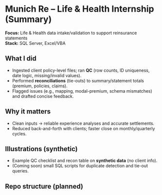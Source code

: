 # Munich Re – Life & Health Internship (Summary)

**Focus:** Life & Health data intake/validation to support reinsurance statements  
**Stack:** SQL Server, Excel/VBA

## What I did
- Ingested client policy-level files; ran **QC** (row counts, ID uniqueness, date logic, missing/invalid values).
- Performed **reconciliations** (tie-outs) to summary/statement totals (premium, policies, claims).
- Flagged issues (e.g., mapping, modal-premium, schema mismatches) and drafted concise feedback.

## Why it matters
- Clean inputs → reliable experience analyses and accurate settlements.
- Reduced back-and-forth with clients; faster close on monthly/quarterly cycles.

## Illustrations (synthetic)
- Example QC checklist and recon table on **synthetic data** (no client info).
- (Coming soon) small SQL scripts for duplicate detection and tie-out queries.

## Repo structure (planned)

